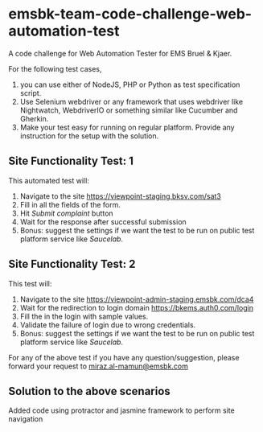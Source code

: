 # emsbk-team-code-challenge-web-automation-test
A code challenge for Web Automation Tester for EMS Bruel &amp; Kjaer.

For the following test cases, 
1. you can use either of NodeJS, PHP or Python as test specification script.
2. Use Selenium webdriver or any framework that uses webdriver like Nightwatch, WebdriverIO or something similar like Cucumber and Gherkin. 
3. Make your test easy for running on regular platform. Provide any instruction for the setup with the solution.

## Site Functionality Test: 1
This automated test will:
1. Navigate to the site https://viewpoint-staging.bksv.com/sat3
2. Fill in all the fields of the form. 
3. Hit *Submit complaint* button
4. Wait for the response after successful submission
5. Bonus: suggest the settings if we want the test to be run on public test platform service like _Saucelab_.


## Site Functionality Test: 2
This test will:
1. Navigate to the site https://viewpoint-admin-staging.emsbk.com/dca4
2. Wait for the redirection to login domain https://bkems.auth0.com/login
3. Fill the in the login with sample values.
4. Validate the failure of login due to wrong credentials.
5. Bonus: suggest the settings if we want the test to be run on public test platform service like _Saucelab_.

For any of the above test if you have any question/suggestion, please forward your request to [miraz.al-mamun@emsbk.com ](mailto:miraz.al-mamun@emsbk.com)


## Solution to the above scenarios
Added code using protractor and jasmine framework to perform site navigation

